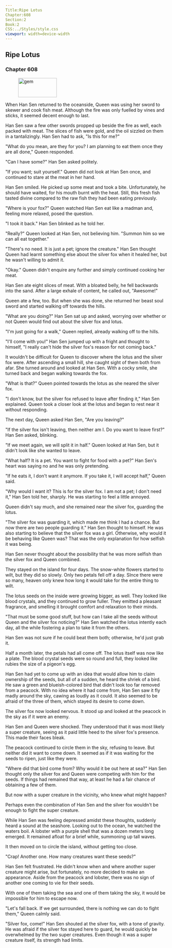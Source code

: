 ```yaml
---
Title:Ripe Lotus 
Chapter:608 
Section:2 
Book:2 
CSS:../Styles/style.css 
viewport: width=device-width
---
```

  
## Ripe Lotus
### Chapter 608
  
<figure>
	<img src="../Images/gem.gif" alt="gem" id="gem" width="120" height="60" />
</figure>
  

  
When Han Sen returned to the oceanside, Queen was using her sword to skewer and cook fish meat. Although the fire was only fuelled by vines and sticks, it seemed decent enough to last.

Han Sen saw a few other swords propped up beside the fire as well, each packed with meat. The slices of fish were gold, and the oil sizzled on them in a tantalizingly. Han Sen had to ask, "Is this for me?"

"What do you mean, are they for you? I am planning to eat them once they are all done," Queen responded.

"Can I have some?" Han Sen asked politely.

"If you want; suit yourself." Queen did not look at Han Sen once, and continued to stare at the meat in her hand.

Han Sen smiled. He picked up some meat and took a bite. Unfortunately, he should have waited, for his mouth burnt with the heat. Still, this fresh fish tasted divine compared to the raw fish they had been eating previously.

"Where is your fox?" Queen watched Han Sen eat like a madman and, feeling more relaxed, posed the question.

"I took it back." Han Sen blinked as he told her.

"Really?" Queen looked at Han Sen, not believing him. "Summon him so we can all eat together."

"There's no need. It is just a pet; ignore the creature." Han Sen thought Queen had learnt something else about the silver fox when it healed her, but he wasn't willing to admit it.

"Okay." Queen didn't enquire any further and simply continued cooking her meat.

Han Sen ate eight slices of meat. With a bloated belly, he fell backwards into the sand. After a large exhale of content, he called out, "Awesome!"

Queen ate a few, too. But when she was done, she returned her beast soul sword and started walking off towards the hills.

"What are you doing?" Han Sen sat up and asked, worrying over whether or not Queen would find out about the silver fox and lotus.

"I'm just going for a walk," Queen replied, already walking off to the hills.

"I'll come with you!" Han Sen jumped up with a fright and thought to himself, "I really can't hide the silver fox's reason for not coming back."

It wouldn't be difficult for Queen to discover where the lotus and the silver fox were. After ascending a small hill, she caught sight of them both from afar. She turned around and looked at Han Sen. With a cocky smile, she turned back and began walking towards the fox.

"What is that?" Queen pointed towards the lotus as she neared the silver fox.

"I don't know, but the silver fox refused to leave after finding it," Han Sen explained. Queen took a closer look at the lotus and began to rest near it without responding.

The next day, Queen asked Han Sen, "Are you leaving?"

"If the silver fox isn't leaving, then neither am I. Do you want to leave first?" Han Sen asked, blinking.

"If we meet again, we will split it in half." Queen looked at Han Sen, but it didn't look like she wanted to leave.

"What half? It is a pet. You want to fight for food with a pet?" Han Sen's heart was saying no and he was only pretending.

"If he eats it, I don't want it anymore. If you take it, I will accept half," Queen said.

"Why would I want it? This is for the silver fox. I am not a pet; I don't need it," Han Sen told her, sharply. He was starting to feel a little annoyed.

Queen didn't say much, and she remained near the silver fox, guarding the lotus.

"The silver fox was guarding it, which made me think I had a chance. But now there are two people guarding it." Han Sen thought to himself. He was also starting to believe that the silver fox was a girl. Otherwise, why would it be behaving like Queen was? That was the only explanation for how selfish it was being.

Han Sen never thought about the possibility that he was more selfish than the silver fox and Queen combined.

They stayed on the island for four days. The snow-white flowers started to wilt, but they did so slowly. Only two petals fell off a day. SInce there were so many, heaven only knew how long it would take for the entire thing to wilt.

The lotus seeds on the inside were growing bigger, as well. They looked like blood crystals, and they continued to grow fuller. They emitted a pleasant fragrance, and smelling it brought comfort and relaxation to their minds.

"That must be some good stuff, but how can I take all the seeds without Queen and the silver fox noticing?" Han Sen watched the lotus intently each day, all the while fostering a plan to take it from the others.

Han Sen was not sure if he could beat them both; otherwise, he'd just grab it.

Half a month later, the petals had all come off. The lotus itself was now like a plate. The blood crystal seeds were so round and full, they looked like rubies the size of a pigeon's egg.

Han Sen had yet to come up with an idea that would allow him to claim ownership of the seeds, but all of a sudden, he heard the shriek of a bird. He saw a green and blueish-colored bird that didn't look too far removed from a peacock. With no idea where it had come from, Han Sen saw it fly madly around the sky, cawing as loudly as it could. It also seemed to be afraid of the three of them, which stayed its desire to come down.

The silver fox now looked nervous. It stood up and looked at the peacock in the sky as if it were an enemy.

Han Sen and Queen were shocked. They understood that it was most likely a super creature, seeing as it paid little heed to the silver fox's presence. This made their faces bleak.

The peacock continued to circle them in the sky, refusing to leave. But neither did it want to come down. It seemed as if it was waiting for the seeds to ripen, just like they were.

"Where did that bird come from? Why would it be out here at sea?" Han Sen thought only the silver fox and Queen were competing with him for the seeds. If things had remained that way, at least he had a fair chance of obtaining a few of them.

But now with a super creature in the vicinity, who knew what might happen?

Perhaps even the combination of Han Sen and the silver fox wouldn't be enough to fight the super creature.

While Han Sen was feeling depressed amidst these thoughts, suddenly heard a sound at the seashore. Looking out to the ocean, he watched the waters boil. A lobster with a purple shell that was a dozen meters long emerged. It remained afloat for a brief while, summoning up tall waves.

It then moved on to circle the island, without getting too close.

"Crap! Another one. How many creatures want these seeds?"

Han Sen felt frustrated. He didn't know when and where another super creature might arise, but fortunately, no more decided to make an appearance. Aside from the peacock and lobster, there was no sign of another one coming to vie for their seeds.

With one of them taking the sea and one of them taking the sky, it would be impossible for him to escape now.

"Let's fall back. If we get surrounded, there is nothing we can do to fight them," Queen calmly said.

"Silver fox, come!" Han Sen shouted at the silver fox, with a tone of gravity. He was afraid if the silver fox stayed here to guard, he would quickly be overwhelmed by the two super creatures. Even though it was a super creature itself, its strength had limits.